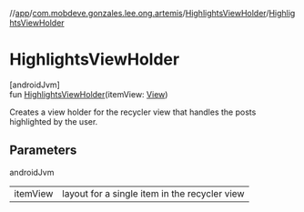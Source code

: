 //[app](../../../index.md)/[com.mobdeve.gonzales.lee.ong.artemis](../index.md)/[HighlightsViewHolder](index.md)/[HighlightsViewHolder](-highlights-view-holder.md)

# HighlightsViewHolder

[androidJvm]\
fun [HighlightsViewHolder](-highlights-view-holder.md)(itemView: [View](https://developer.android.com/reference/kotlin/android/view/View.html))

Creates a view holder for the recycler view that handles the posts highlighted by the user.

## Parameters

androidJvm

| | |
|---|---|
| itemView | layout for a single item in the recycler view |
